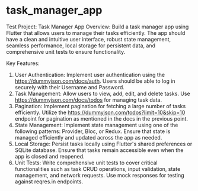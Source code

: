 # task_manager_app

Test Project: Task Manager App
Overview:
Build a task manager app using Flutter that allows users to manage their tasks efficiently. The
app should have a clean and intuitive user interface, robust state management, seamless
performance, local storage for persistent data, and comprehensive unit tests to ensure
functionality.

Key Features:

1. User Authentication: Implement user authentication using the https://dummyjson.com/docs/auth.
   Users should be able to log in securely with their Username and Password.
2. Task Management: Allow users to view, add, edit, and delete tasks.
   Use https://dummyjson.com/docs/todos for managing task data.
3. Pagination: Implement pagination for fetching a large number of tasks efficiently. Utilize
   the https://dummyjson.com/todos?limit=10&skip=10 endpoint for pagination as mentioned in the docs
   in the previous point.
4. State Management: Implement state management using one of the following patterns:
   Provider, Bloc, or Redux. Ensure that state is managed efficiently and updated across
   the app as needed.
5. Local Storage: Persist tasks locally using Flutter's shared preferences or SQLite
   database. Ensure that tasks remain accessible even when the app is closed and
   reopened.
6. Unit Tests: Write comprehensive unit tests to cover critical functionalities such as task
   CRUD operations, input validation, state management, and network requests. Use mock
   responses for testing against reqres.in endpoints.



[//]: # (i used fultter sdk version 3.19.5)
